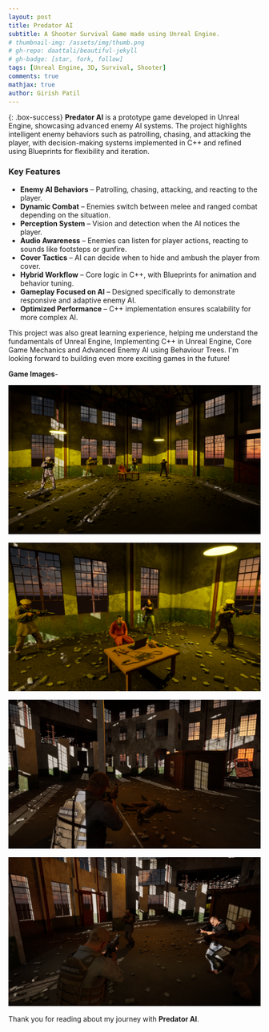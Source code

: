 ```yaml
---
layout: post
title: Predator AI
subtitle: A Shooter Survival Game made using Unreal Engine.
# thumbnail-img: /assets/img/thumb.png
# gh-repo: daattali/beautiful-jekyll
# gh-badge: [star, fork, follow]
tags: [Unreal Engine, 3D, Survival, Shooter]
comments: true
mathjax: true
author: Girish Patil
---
```


<!-- success warning error note -->
{: .box-success}
**Predator AI** is a prototype game developed in Unreal Engine, showcasing advanced enemy AI systems. The project highlights intelligent enemy behaviors such as patrolling, chasing, and attacking the player, with decision-making systems implemented in C++ and refined using Blueprints for flexibility and iteration.




### Key Features

- **Enemy AI Behaviors** – Patrolling, chasing, attacking, and reacting to the player.
- **Dynamic Combat** – Enemies switch between melee and ranged combat depending on the situation.
- **Perception System** – Vision and detection when the AI notices the player.
- **Audio Awareness** – Enemies can listen for player actions, reacting to sounds like footsteps or gunfire.
- **Cover Tactics** – AI can decide when to hide and ambush the player from cover.
- **Hybrid Workflow** – Core logic in C++, with Blueprints for animation and behavior tuning.
- **Gameplay Focused on AI** – Designed specifically to demonstrate responsive and adaptive enemy AI.
- **Optimized Performance** – C++ implementation ensures scalability for more complex AI.

This project was also great learning experience, helping me understand the fundamentals of Unreal Engine, Implementing C++ in Unreal Engine, Core Game Mechanics and Advanced Enemy AI using Behaviour Trees. I'm looking forward to building even more exciting games in the future!

**Game Images**-

![Image 1](<../assets/img/New folder/HighresScreenshot00004.png>)

![Image 2](<../assets/img/New folder/HighresScreenshot00005.png>)

![Image 3](<../assets/img/New folder/HighresScreenshot00012.png>)

![Image 4](<../assets/img/New folder/HighresScreenshot00008.png>)

Thank you for reading about my journey with **Predator AI**.
